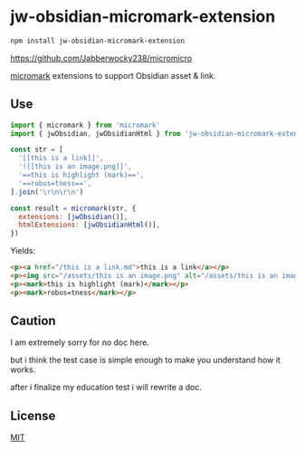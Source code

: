 # jw-obsidian-micromark-extension

```sh
npm install jw-obsidian-micromark-extension
```

https://github.com/Jabberwocky238/micromicro

[micromark][] extensions to support Obsidian asset & link.

## Use

```js
import { micromark } from 'micromark'
import { jwObsidian, jwObsidianHtml } from 'jw-obsidian-micromark-extension'

const str = [
  '[[this is a link]]',
  '![[this is an image.png]]',
  '==this is highlight (mark)==',
  '==robus=tness==',
].join('\r\n\r\n')

const result = micromark(str, {
  extensions: [jwObsidian()],
  htmlExtensions: [jwObsidianHtml()],
})
```

Yields:

```html
<p><a href="/this is a link.md">this is a link</a></p>
<p><img src="/assets/this is an image.png" alt="/assets/this is an image.png"></img></p>
<p><mark>this is highlight (mark)</mark></p>
<p><mark>robus=tness</mark></p>
```

## Caution

I am extremely sorry for no doc here. 

but i think the test case is simple enough to make you understand how it works.

after i finalize my education test i will rewrite a doc.

## License

[MIT][license]

[npm]: https://docs.npmjs.com/cli/install

[license]: license

[micromark]: https://github.com/micromark/micromark
